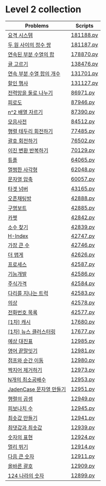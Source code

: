 # Level 2 collection

| Problems                                                                              | Scripts                |
| ------------------------------------------------------------------------------------- | ---------------------- |
| [요격 시스템](https://programmers.co.kr/learn/courses/30/lessons/181188)              | [181188.py](181188.py) |
| [두 원 사이의 정수 쌍](https://programmers.co.kr/learn/courses/30/lessons/181187)     | [181187.py](181187.py) |
| [연속된 부분 수열의 합](https://programmers.co.kr/learn/courses/30/lessons/178870)    | [178870.py](178870.py) |
| [귤 고르기](https://programmers.co.kr/learn/courses/30/lessons/138476)                | [138476.py](138476.py) |
| [연속 부분 수열 합의 개수](https://programmers.co.kr/learn/courses/30/lessons/131701) | [131701.py](131701.py) |
| [할인 행사](https://programmers.co.kr/learn/courses/30/lessons/131127)                | [131127.py](131127.py) |
| [전력망을 둘로 나누기](https://programmers.co.kr/learn/courses/30/lessons/86971)      | [86971.py](86971.py)   |
| [피로도](https://programmers.co.kr/learn/courses/30/lessons/87946)                    | [87946.py](87946.py)   |
| [n^2 배열 자르기](https://programmers.co.kr/learn/courses/30/lessons/87390)           | [87390.py](87390.py)   |
| [모음사전](https://programmers.co.kr/learn/courses/30/lessons/84512)                  | [84512.py](84512.py)   |
| [행렬 테두리 회전하기](https://programmers.co.kr/learn/courses/30/lessons/77485)      | [77485.py](77485.py)   |
| [괄호 회전하기](https://programmers.co.kr/learn/courses/30/lessons/76502)             | [76502.py](76502.py)   |
| [이진 변환 반복하기](https://programmers.co.kr/learn/courses/30/lessons/70129)        | [70129.py](70129.py)   |
| [튜플](https://programmers.co.kr/learn/courses/30/lessons/64065)                      | [64065.py](64065.py)   |
| [멀쩡한 사각형](https://programmers.co.kr/learn/courses/30/lessons/62048)             | [62048.py](62048.py)   |
| [문자열 압축](https://programmers.co.kr/learn/courses/30/lessons/60057)               | [60057.py](60057.py)   |
| [타겟 넘버](https://programmers.co.kr/learn/courses/30/lessons/43165)                 | [43165.py](43165.py)   |
| [오픈채팅방](https://programmers.co.kr/learn/courses/30/lessons/42888)                | [42888.py](42888.py)   |
| [구명보트](https://programmers.co.kr/learn/courses/30/lessons/42885)                  | [42885.py](42885.py)   |
| [카펫](https://programmers.co.kr/learn/courses/30/lessons/42842)                      | [42842.py](42842.py)   |
| [소수 찾기](https://programmers.co.kr/learn/courses/30/lessons/42839)                 | [42839.py](42839.py)   |
| [H-Index](https://programmers.co.kr/learn/courses/30/lessons/42747)                   | [42747.py](42747.py)   |
| [가장 큰 수](https://programmers.co.kr/learn/courses/30/lessons/42746)                | [42746.py](42746.py)   |
| [더 맵게](https://programmers.co.kr/learn/courses/30/lessons/42626)                   | [42626.py](42626.py)   |
| [프로세스](https://programmers.co.kr/learn/courses/30/lessons/42587)                  | [42587.py](42587.py)   |
| [기능개발](https://programmers.co.kr/learn/courses/30/lessons/42586)                  | [42586.py](42586.py)   |
| [주식가격](https://programmers.co.kr/learn/courses/30/lessons/42584)                  | [42584.py](42584.py)   |
| [다리를 지나는 트럭](https://programmers.co.kr/learn/courses/30/lessons/42583)        | [42583.py](42583.py)   |
| [의상](https://programmers.co.kr/learn/courses/30/lessons/42578)                      | [42578.py](42578.py)   |
| [전화번호 목록](https://programmers.co.kr/learn/courses/30/lessons/42577)             | [42577.py](42577.py)   |
| [\[1차\] 캐시](https://programmers.co.kr/learn/courses/30/lessons/17680)              | [17680.py](17680.py)   |
| [\[1차\] 뉴스 클러스터링](https://programmers.co.kr/learn/courses/30/lessons/17677)   | [17677.py](17677.py)   |
| [예상 대진표](https://programmers.co.kr/learn/courses/30/lessons/12985)               | [12985.py](12985.py)   |
| [영어 끝말잇기](https://programmers.co.kr/learn/courses/30/lessons/12981)             | [12981.py](12981.py)   |
| [점프와 순간 이동](https://programmers.co.kr/learn/courses/30/lessons/12980)          | [12980.py](12980.py)   |
| [짝지어 제거하기](https://programmers.co.kr/learn/courses/30/lessons/12973)           | [12973.py](12973.py)   |
| [N개의 최소공배수](https://programmers.co.kr/learn/courses/30/lessons/12953)          | [12953.py](12953.py)   |
| [JadenCase 문자열 만들기](https://programmers.co.kr/learn/courses/30/lessons/12951)   | [12951.py](12951.py)   |
| [행렬의 곱셈](https://programmers.co.kr/learn/courses/30/lessons/12949)               | [12949.py](12949.py)   |
| [피보나치 수](https://programmers.co.kr/learn/courses/30/lessons/12945)               | [12945.py](12945.py)   |
| [최솟값 만들기](https://programmers.co.kr/learn/courses/30/lessons/12941)             | [12941.py](12941.py)   |
| [최댓값과 최솟값](https://programmers.co.kr/learn/courses/30/lessons/12939)           | [12939.py](12939.py)   |
| [숫자의 표현](https://programmers.co.kr/learn/courses/30/lessons/12924)               | [12924.py](12924.py)   |
| [멀리 뛰기](https://programmers.co.kr/learn/courses/30/lessons/12914)                 | [12914.py](12914.py)   |
| [다음 큰 숫자](https://programmers.co.kr/learn/courses/30/lessons/12911)              | [12911.py](12911.py)   |
| [올바른 괄호](https://programmers.co.kr/learn/courses/30/lessons/12909)               | [12909.py](12909.py)   |
| [124 나라의 숫자](https://programmers.co.kr/learn/courses/30/lessons/12899)           | [12899.py](12899.py)   |
